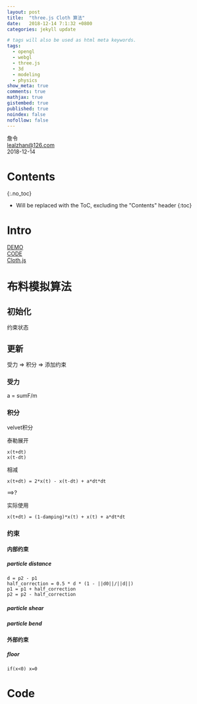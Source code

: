```yaml
---
layout: post
title:  "three.js Cloth 算法"
date:   2018-12-14 7:1:32 +0800
categories: jekyll update

# tags will also be used as html meta keywords.
tags:
  - opengl
  - webgl
  - three.js
  - 3d
  - modeling
  - physics
show_meta: true
comments: true
mathjax: true
gistembed: true
published: true
noindex: false
nofollow: false
---
```


詹令   
lealzhan@126.com    
2018-12-14    

# Contents
{:.no_toc}

* Will be replaced with the ToC, excluding the "Contents" header
{:toc}

# Intro

[DEMO](https://threejs.org/examples/#webgl_animation_cloth)    
[CODE](https://github.com/mrdoob/three.js/blob/master/examples/webgl_animation_cloth.html)    
[Cloth.js](https://github.com/mrdoob/three.js/blob/master/examples/js/Cloth.js)

# 布料模拟算法

## 初始化

约束状态

## 更新

受力 => 积分 => 添加约束


### 受力

a = sumF/m


### 积分

velvet积分

泰勒展开

    x(t+dt)
    x(t-dt)

相减

    x(t+dt) = 2*x(t) - x(t-dt) + a*dt*dt

==>?

实际使用

    x(t+dt) = (1-damping)*x(t) + x(t) + a*dt*dt




### 约束

#### 内部约束

##### particle distance

	d = p2 - p1
    half_correction = 0.5 * d * (1 - ||d0||/||d||)
    p1 = p1 + half_correction
	p2 = p2 - half_correction

##### particle shear


##### particle bend



#### 外部约束

##### floor

    if(x<0) x=0


# Code








